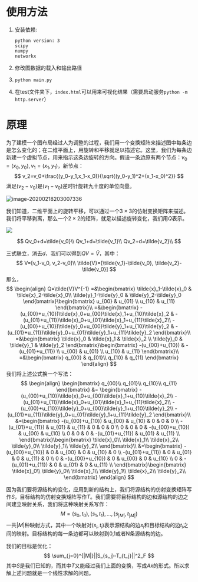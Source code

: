 # 使用方法

1. 安装依赖:

   ```
   python version: 3
   scipy
   numpy
   networkx
   ```

2. 修改图数据的载入和输出路径

3. `python main.py`

4. 在test文件夹下，`index.html`可以用来可视化结果（需要启动服务`python -m http.server`）

# 原理

为了建模一个图布局经过人为调整的过程，我们用一个变换矩阵来描述图中每条边是怎么变化的；在二维平面上，用旋转和平移就足以描述它。这里，我们为每条边新建一个虚拟节点，用来指示这条边旋转的方向。假设一条边原有两个节点：$v_0=(x_0, y_0), v_1=(x_1, y_1)$，新节点：
$$
v_2=v_0+\frac{(y_0-y_1,x_1-x_0)}{\sqrt{(y_0-y_1)^2+(x_1-x_0)^2}}
$$
满足$(v_2-v_0)$是$(v_1-v_0)$逆时针旋转九十度的单位向量。

![image-20200218203007336](assets/image-20200218203007336.png)

我们知道，二维平面上的旋转平移，可以通过一个$3\times3$的仿射变换矩阵来描述。我们将平移剥离，那么一个$2\times2$的矩阵，就足以描述旋转变化，我们用$Q$表示。

![](./assets/affine.png)

$$
Qv_0+d=\tilde{v_0}\\
Qv_1+d=\tilde{v_1}\\
Qv_2+d=\tilde{v_2}\\
$$

三式联立，消去$d$，我们可以得到$QV=\tilde{V}$，其中：
$$
V=[v_1-v_0, v_2-v_0]\\
\tilde{V}=[\tilde{v_1}-\tilde{v_0}, \tilde{v_2}-\tilde{v_0}]
$$
那么，
$$
\begin{align}
Q=\tilde{V}V^{-1}
=&\begin{bmatrix}
\tilde{x}_1-\tilde{x}_0 & \tilde{x}_2-\tilde{x}_0\\
\tilde{y}_1-\tilde{y}_0 & \tilde{y}_2-\tilde{y}_0
\end{bmatrix}\begin{bmatrix}
u_{00} & u_{01} \\
u_{10} & u_{11}
\end{bmatrix}\\
=&\begin{bmatrix}
-(u_{00}+u_{10})\tilde{x}_0+u_{00}\tilde{x}_1+u_{10}\tilde{x}_2 & -(u_{01}+u_{11})\tilde{x}_0+u_{01}\tilde{x}_1+u_{11}\tilde{x}_2\\
-(u_{00}+u_{10})\tilde{y}_0+u_{00}\tilde{y}_1+u_{10}\tilde{y}_2 & -(u_{01}+u_{11})\tilde{y}_0+u_{01}\tilde{y}_1+u_{11}\tilde{y}_2
\end{bmatrix}\\
=&\begin{bmatrix}
\tilde{x}_0 & \tilde{x}_1 & \tilde{x}_2 \\
\tilde{y}_0 & \tilde{y}_1 & \tilde{y}_2
\end{bmatrix}\begin{bmatrix}
-(u_{00}+u_{10}) & -(u_{01}+u_{11}) \\
u_{00} & u_{01} \\
u_{10} & u_{11}
\end{bmatrix}\\
=&\begin{bmatrix}
q_{00} & q_{01}\\
q_{10} & q_{11}
\end{bmatrix}
\end{align}
$$
我们将上述公式换一个写法：
$$
\begin{align}
\begin{bmatrix}
q_{00}\\
q_{01}\\
q_{10}\\
q_{11}
\end{bmatrix} &= \begin{bmatrix}
-(u_{00}+u_{10})\tilde{x}_0+u_{00}\tilde{x}_1+u_{10}\tilde{x}_2\\
-(u_{01}+u_{11})\tilde{x}_0+u_{01}\tilde{x}_1+u_{11}\tilde{x}_2\\
-(u_{00}+u_{10})\tilde{y}_0+u_{00}\tilde{y}_1+u_{10}\tilde{y}_2\\
-(u_{01}+u_{11})\tilde{y}_0+u_{01}\tilde{y}_1+u_{11}\tilde{y}_2
\end{bmatrix}\\
&=\begin{bmatrix}
-(u_{00}+u_{10}) & u_{00} & u_{10} & 0 & 0 & 0 \\
-(u_{01}+u_{11}) & u_{01} & u_{11} & 0 & 0 & 0 \\
0 & 0 & 0 & -(u_{00}+u_{10}) & u_{00} & u_{10} \\
0 & 0 & 0 & -(u_{01}+u_{11}) & u_{01} & u_{11} \\
\end{bmatrix}\begin{bmatrix}
\tilde{x}_0\\
\tilde{x}_1\\
\tilde{x}_2\\
\tilde{y}_0\\
\tilde{y}_1\\
\tilde{y}_2\\
\end{bmatrix}\\
&=\begin{bmatrix}
-(u_{00}+u_{10}) & 0 & u_{00} & 0 & u_{10} & 0 \\
-(u_{01}+u_{11}) & 0 & u_{01} & 0 & u_{11} & 0 \\
0 & -(u_{00}+u_{10}) & 0 & u_{00} & 0 & u_{10} \\
0 & -(u_{01}+u_{11}) & 0 & u_{01} & 0 & u_{11} \\
\end{bmatrix}\begin{bmatrix}
\tilde{x}_0\\
\tilde{y}_0\\
\tilde{x}_1\\
\tilde{y}_1\\
\tilde{x}_2\\
\tilde{y}_2\\
\end{bmatrix}
\end{align}
$$

因为我们要将源结构的变化，应用到新的结构上，我们将源结构的仿射变换矩阵写作$S$，目标结构的仿射变换矩阵写作$T$。我们需要将目标结构的边和源结构的边之间建立映射关系，我们将这种映射关系写作：
$$
M = {(s_0,t_0),(s_1,t_1),\ldots,(s_{|M|},t_{|M|})}
$$
一共$|M|$种映射方式，其中一个映射对$(s_i, t_i)$表示源结构的边$s_i$和目标结构的边$t_i$之间的映射。目标结构的每一条边都可以映射到0,1或者N条源结构的边。

我们的目标是优化：
$$
\sum_{j=0}^{|M|}||S_{s_j}-T_{t_j}||^2_F
$$
其中$S$是我们已知的，而其中$T$又能经过我们上面的变换，写成$A\tilde{x}$的形式。所以求解上述问题就是一个线性求解的问题。

